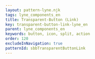```yaml
---
layout: pattern-lyne.njk
tags: lyne_components_en
title: Transparent-Button (Link)
key: transparent-button-link-lyne_en
parent: lyne_components_en
keywords: button, icon, split, action
order: 120
excludeInNavigation: true
patternId: sbbTransparentButtonLink
---
```

